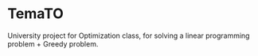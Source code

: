 # TemaTO
University project for Optimization class, for solving a linear programming problem + Greedy problem.
